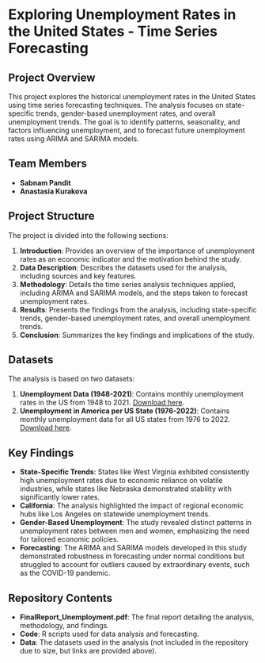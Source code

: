 # Exploring Unemployment Rates in the United States - Time Series Forecasting

## Project Overview

This project explores the historical unemployment rates in the United States using time series forecasting techniques. The analysis focuses on state-specific trends, gender-based unemployment rates, and overall unemployment trends. The goal is to identify patterns, seasonality, and factors influencing unemployment, and to forecast future unemployment rates using ARIMA and SARIMA models.

## Team Members

- **Sabnam Pandit**
- **Anastasia Kurakova**

## Project Structure

The project is divided into the following sections:

1. **Introduction**: Provides an overview of the importance of unemployment rates as an economic indicator and the motivation behind the study.
2. **Data Description**: Describes the datasets used for the analysis, including sources and key features.
3. **Methodology**: Details the time series analysis techniques applied, including ARIMA and SARIMA models, and the steps taken to forecast unemployment rates.
4. **Results**: Presents the findings from the analysis, including state-specific trends, gender-based unemployment rates, and overall unemployment trends.
5. **Conclusion**: Summarizes the key findings and implications of the study.

## Datasets

The analysis is based on two datasets:

1. **Unemployment Data (1948-2021)**: Contains monthly unemployment rates in the US from 1948 to 2021. [Download here](https://www.kaggle.com/datasets/axeltorbenson/unemployment-data-19482021/data).
2. **Unemployment in America per US State (1976-2022)**: Contains monthly unemployment data for all US states from 1976 to 2022. [Download here](https://www.kaggle.com/datasets/justin2028/unemployment-in-america-per-us-state/data).

## Key Findings

- **State-Specific Trends**: States like West Virginia exhibited consistently high unemployment rates due to economic reliance on volatile industries, while states like Nebraska demonstrated stability with significantly lower rates.
- **California**: The analysis highlighted the impact of regional economic hubs like Los Angeles on statewide unemployment trends.
- **Gender-Based Unemployment**: The study revealed distinct patterns in unemployment rates between men and women, emphasizing the need for tailored economic policies.
- **Forecasting**: The ARIMA and SARIMA models developed in this study demonstrated robustness in forecasting under normal conditions but struggled to account for outliers caused by extraordinary events, such as the COVID-19 pandemic.

## Repository Contents

- **FinalReport_Unemployment.pdf**: The final report detailing the analysis, methodology, and findings.
- **Code**: R scripts used for data analysis and forecasting.
- **Data**: The datasets used in the analysis (not included in the repository due to size, but links are provided above).

